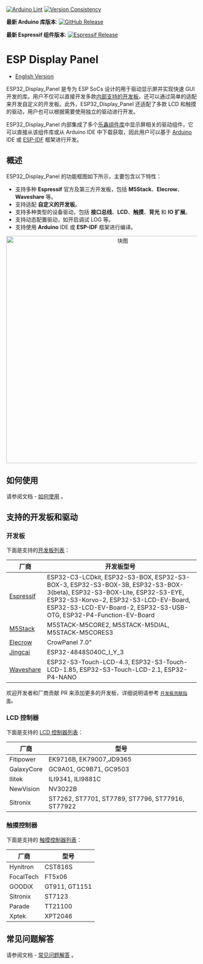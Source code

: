 [![Arduino Lint](https://github.com/esp-arduino-libs/ESP32_Display_Panel/actions/workflows/arduino_lint.yml/badge.svg)](https://github.com/esp-arduino-libs/ESP32_Display_Panel/actions/workflows/arduino_lint.yml) [![Version Consistency](https://github.com/esp-arduino-libs/ESP32_Display_Panel/actions/workflows/check_lib_versions.yml/badge.svg)](https://github.com/esp-arduino-libs/ESP32_Display_Panel/actions/workflows/check_lib_versions.yml)

**最新 Arduino 库版本**: [![GitHub Release](https://img.shields.io/github/v/release/esp-arduino-libs/ESP32_Display_Panel)](https://github.com/esp-arduino-libs/ESP32_Display_Panel/releases)

**最新 Espressif 组件版本**: [![Espressif Release](https://components.espressif.com/components/espressif/esp32_display_panel/badge.svg)](https://components.espressif.com/components/espressif/esp32_display_panel)

# ESP Display Panel

* [English Version](./README.md)

ESP32_Display_Panel 是专为 ESP SoCs 设计的用于驱动显示屏并实现快速 GUI 开发的库。用户不仅可以直接开发多款[内部支持的开发板](docs/Board_Instructions.md)，还可以通过简单的适配来开发自定义的开发板。此外，ESP32_Display_Panel 还适配了多款 LCD 和触摸的驱动，用户也可以根据需要使用独立的驱动进行开发。

ESP32_Display_Panel 内部集成了多个[乐鑫组件库](https://components.espressif.com/)中显示屏相关的驱动组件，它可以直接从该组件库或从 Arduino IDE 中下载获取，因此用户可以基于 [Arduino](https://github.com/espressif/arduino-esp32) IDE 或 [ESP-IDF](https://github.com/espressif/esp-idf) 框架进行开发。

## 概述

ESP32_Display_Panel 的功能框图如下所示，主要包含以下特性：

- 支持多种 **Espressif** 官方及第三方开发板，包括 **M5Stack**、**Elecrow**、**Waveshare** 等。
- 支持适配 **自定义的开发板**。
- 支持多种类型的设备驱动，包括 **接口总线**、**LCD**、**触摸**、**背光** 和 **IO 扩展**。
- 支持动态配置驱动，如开启调试 LOG 等。
- 支持使用 **Arduino** IDE 或 **ESP-IDF** 框架进行编译。

<div align="center"><img src="docs/_static/block_diagram.png" alt ="块图" width="600"></div>

## 如何使用

请参阅文档 - [如何使用](./docs/How_To_Use_CN.md) 。

## 支持的开发板和驱动

### 开发板

下面是支持的[开发板列表](docs/Board_Instructions.md)：

| **厂商** | **开发板型号**                                                                                                                                                                                                                             |
| -------- |---------------------------------------------------------------------------------------------------------------------------------------------------------------------------------------------------------------------------------------|
| [Espressif](docs/Board_Instructions.md#espressif) | ESP32-C3-LCDkit, ESP32-S3-BOX, ESP32-S3-BOX-3, ESP32-S3-BOX-3B, ESP32-S3-BOX-3(beta), ESP32-S3-BOX-Lite, ESP32-S3-EYE, ESP32-S3-Korvo-2, ESP32-S3-LCD-EV-Board, ESP32-S3-LCD-EV-Board-2, ESP32-S3-USB-OTG, ESP32-P4-Function-EV-Board |
| [M5Stack](docs/Board_Instructions.md#m5stack) | M5STACK-M5CORE2, M5STACK-M5DIAL, M5STACK-M5CORES3                                                                                                                                                                                     |
| [Elecrow](docs/Board_Instructions.md#elecrow) | CrowPanel 7.0"                                                                                                                                                                                                                        |
| [Jingcai](docs/Board_Instructions.md#shenzhen-jingcai-intelligent) | ESP32-4848S040C_I_Y_3                                                                                                                                                                                                                 |
| [Waveshare](docs/Board_Instructions.md#waveshare) | ESP32-S3-Touch-LCD-4.3, ESP32-S3-Touch-LCD-1.85, ESP32-S3-Touch-LCD-2.1, ESP32-P4-NANO                                                                                                                                                |

欢迎开发者和厂商贡献 PR 来添加更多的开发板，详细说明请参考 [`开发板贡献指南`](./docs/Board_Contribution_Guide_CN.md)。

### LCD 控制器

下面是支持的 [LCD 控制器列表](docs/LCD_Controllers.md)：

| **厂商** | **型号** |
| -------- | -------- |
| Fitipower | EK9716B, EK79007,JD9365  |
| GalaxyCore | GC9A01, GC9B71, GC9503 |
| Ilitek | ILI9341, ILI9881C |
| NewVision | NV3022B |
| Sitronix | ST7262, ST7701, ST7789, ST7796, ST77916, ST77922 |

### 触摸控制器

下面是支持的 [触摸控制器列表](docs/Touch_Controllers.md)：

| **厂商** | **型号** |
| -------- | -------- |
| Hynitron | CST816S |
| FocalTech | FT5x06 |
| GOODiX | GT911, GT1151 |
| Sitronix | ST7123 |
| Parade | TT21100 |
| Xptek | XPT2046 |

## 常见问题解答

请参阅文档 - [常见问题解答](./docs/FAQ_CN.md) 。
